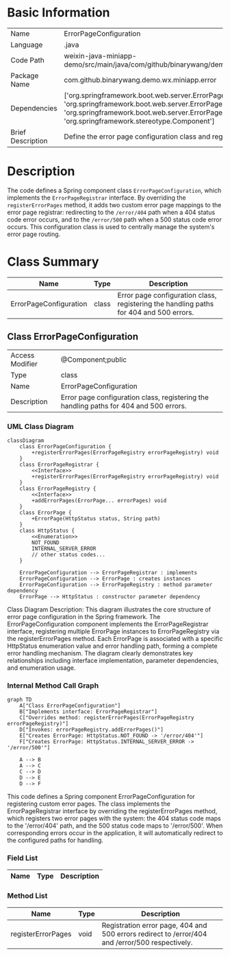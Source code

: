 # Basic Information

|      |      |
|------|------|
| Name | ErrorPageConfiguration |
| Language | .java |
| Code Path | weixin-java-miniapp-demo/src/main/java/com/github/binarywang/demo/wx/miniapp/error/ErrorPageConfiguration.java |
| Package Name | com.github.binarywang.demo.wx.miniapp.error |
| Dependencies | ['org.springframework.boot.web.server.ErrorPage', 'org.springframework.boot.web.server.ErrorPageRegistrar', 'org.springframework.boot.web.server.ErrorPageRegistry', 'org.springframework.http.HttpStatus', 'org.springframework.stereotype.Component'] |
| Brief Description | Define the error page configuration class and register the handling paths for 404 and 500 errors. |

# Description

The code defines a Spring component class `ErrorPageConfiguration`, which implements the `ErrorPageRegistrar` interface. By overriding the `registerErrorPages` method, it adds two custom error page mappings to the error page registrar: redirecting to the `/error/404` path when a 404 status code error occurs, and to the `/error/500` path when a 500 status code error occurs. This configuration class is used to centrally manage the system's error page routing.

# Class Summary

| Name   | Type  | Description |
|-------|------|-------------|
| ErrorPageConfiguration | class | Error page configuration class, registering the handling paths for 404 and 500 errors. |



## Class ErrorPageConfiguration

|      |      |
|------|------|
| Access Modifier | @Component;public |
| Type | class |
| Name | ErrorPageConfiguration |
| Description | Error page configuration class, registering the handling paths for 404 and 500 errors. |


### UML Class Diagram

```mermaid
classDiagram
    class ErrorPageConfiguration {
        +registerErrorPages(ErrorPageRegistry errorPageRegistry) void
    }
    class ErrorPageRegistrar {
        <<Interface>>
        +registerErrorPages(ErrorPageRegistry errorPageRegistry) void
    }
    class ErrorPageRegistry {
        <<Interface>>
        +addErrorPages(ErrorPage... errorPages) void
    }
    class ErrorPage {
        +ErrorPage(HttpStatus status, String path)
    }
    class HttpStatus {
        <<Enumeration>>
        NOT_FOUND
        INTERNAL_SERVER_ERROR
        // other status codes...
    }

    ErrorPageConfiguration --> ErrorPageRegistrar : implements
    ErrorPageConfiguration --> ErrorPage : creates instances
    ErrorPageConfiguration --> ErrorPageRegistry : method parameter dependency
    ErrorPage --> HttpStatus : constructor parameter dependency
```

Class Diagram Description: This diagram illustrates the core structure of error page configuration in the Spring framework. The ErrorPageConfiguration component implements the ErrorPageRegistrar interface, registering multiple ErrorPage instances to ErrorPageRegistry via the registerErrorPages method. Each ErrorPage is associated with a specific HttpStatus enumeration value and error handling path, forming a complete error handling mechanism. The diagram clearly demonstrates key relationships including interface implementation, parameter dependencies, and enumeration usage.


### Internal Method Call Graph

```mermaid
graph TD
    A["Class ErrorPageConfiguration"]
    B["Implements interface: ErrorPageRegistrar"]
    C["Overrides method: registerErrorPages(ErrorPageRegistry errorPageRegistry)"]
    D["Invokes: errorPageRegistry.addErrorPages()"]
    E["Creates ErrorPage: HttpStatus.NOT_FOUND -> '/error/404'"]
    F["Creates ErrorPage: HttpStatus.INTERNAL_SERVER_ERROR -> '/error/500'"]

    A --> B
    A --> C
    C --> D
    D --> E
    D --> F
```

This code defines a Spring component ErrorPageConfiguration for registering custom error pages. The class implements the ErrorPageRegistrar interface by overriding the registerErrorPages method, which registers two error pages with the system: the 404 status code maps to the '/error/404' path, and the 500 status code maps to '/error/500'. When corresponding errors occur in the application, it will automatically redirect to the configured paths for handling.

### Field List

| Name  | Type  | Description |
|-------|-------|------|

### Method List

| Name  | Type  | Description |
|-------|-------|------|
| registerErrorPages | void | Registration error page, 404 and 500 errors redirect to /error/404 and /error/500 respectively. |




